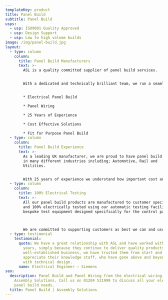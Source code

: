 ```yaml
---
templateKey: product
title: Panel Build
subtitle: Panel Build
usps:
  - usp: ISO9001 Quality Approved
  - usp: Design Support
  - usp: Low to high volume builds
image: /img/panel-build.jpg
layout:
  - type: column
    column:
      title: Panel Build Manufacturers
      text: >-
        ASL is a quality committed supplier of panel build services.


        With a dedicated and technically brilliant team, we run a seamless manufacturing service right from prototype build, through to full volume production.


        * Electrical Panel Build

        * Panel Wiring

        * 25 Years of Experience

        * Cost Effective Solutions

        * Fit for Purpose Panel Build
  - type: column
    column:
      title: Panel Build Experience 
      text: >-
        As a leading UK manufacturer, we are proud to have panel build expertise
        in many different industries including; Automotive, Rail and
        Utilities.  


        With 25 years of experience we understand how important cost and reliability is. To ensure every project is a success, we work closely with our customers from the costing stage right through to production, focusing on producing panels that are cost effective and fit for purpose.
  - type: column
    column:
      title: 100% Electrical Testing
      text: >-
        All our panel build products are manufactured to customer specification
        and 100% electrically tested using our automatic testing facilities or
        bespoke test equipment designed specifically for the control panel.



        We are committed to supporting customers as best we can and usually assist with the initial design by bringing our engineering expertise to every panel wiring project.
  - type: testimonial
    testimonial:
      quote: We have a great relationship with ASL and have worked with them for many
        years, simply because they continue to deliver quality products. Being a
        well-established business, we have trusted them from start and
        appreciate their knowledge staff, who have gone above and beyond to help
        with technical design.
      name: Electrical Engineer – Siemens
seo:
  description: Panel Build and Panel Wiring from the electrical wiring experts,
    Assembly Solutions. Call us on 01204 521999 to discuss all your electrical
    panel build needs.
  title: Panel Build | Assembly Solutions
---
```


